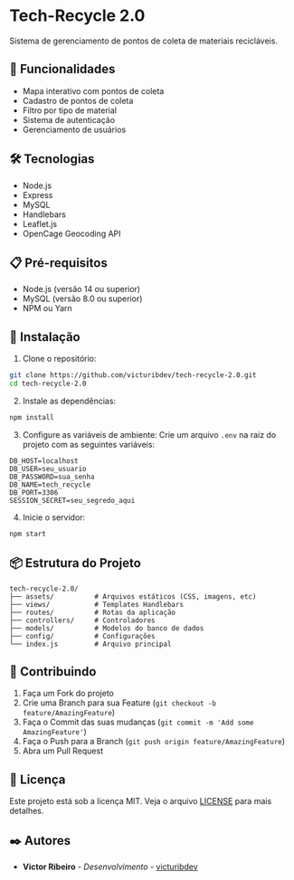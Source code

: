 # Tech-Recycle 2.0

Sistema de gerenciamento de pontos de coleta de materiais recicláveis.

## 🚀 Funcionalidades

- Mapa interativo com pontos de coleta
- Cadastro de pontos de coleta
- Filtro por tipo de material
- Sistema de autenticação
- Gerenciamento de usuários

## 🛠️ Tecnologias

- Node.js
- Express
- MySQL
- Handlebars
- Leaflet.js
- OpenCage Geocoding API

## 📋 Pré-requisitos

- Node.js (versão 14 ou superior)
- MySQL (versão 8.0 ou superior)
- NPM ou Yarn

## 🔧 Instalação

1. Clone o repositório:
```bash
git clone https://github.com/victuribdev/tech-recycle-2.0.git
cd tech-recycle-2.0
```

2. Instale as dependências:
```bash
npm install
```

3. Configure as variáveis de ambiente:
Crie um arquivo `.env` na raiz do projeto com as seguintes variáveis:
```
DB_HOST=localhost
DB_USER=seu_usuario
DB_PASSWORD=sua_senha
DB_NAME=tech_recycle
DB_PORT=3306
SESSION_SECRET=seu_segredo_aqui
```

4. Inicie o servidor:
```bash
npm start
```

## 📦 Estrutura do Projeto

```
tech-recycle-2.0/
├── assets/          # Arquivos estáticos (CSS, imagens, etc)
├── views/           # Templates Handlebars
├── routes/          # Rotas da aplicação
├── controllers/     # Controladores
├── models/          # Modelos do banco de dados
├── config/          # Configurações
└── index.js         # Arquivo principal
```

## 🤝 Contribuindo

1. Faça um Fork do projeto
2. Crie uma Branch para sua Feature (`git checkout -b feature/AmazingFeature`)
3. Faça o Commit das suas mudanças (`git commit -m 'Add some AmazingFeature'`)
4. Faça o Push para a Branch (`git push origin feature/AmazingFeature`)
5. Abra um Pull Request

## 📝 Licença

Este projeto está sob a licença MIT. Veja o arquivo [LICENSE](LICENSE) para mais detalhes.

## ✒️ Autores

* **Victor Ribeiro** - *Desenvolvimento* - [victuribdev](https://github.com/victuribdev) 